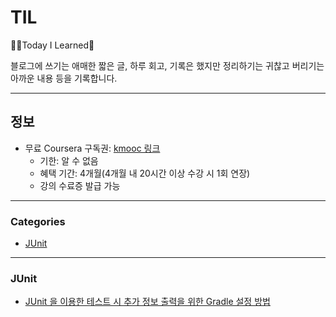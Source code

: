 # TIL

✍🏻Today I Learned🧠

블로그에 쓰기는 애매한 짧은 글, 하루 회고, 기록은 했지만 정리하기는 귀찮고 버리기는 아까운 내용 등을 기록합니다.

---

## 정보

- 무료 Coursera 구독권: [kmooc 링크](https://new.kmooc.kr/view/course/world/coursera)
  - 기한: 알 수 없음
  - 혜택 기간: 4개월(4개월 내 20시간 이상 수강 시 1회 연장)
  - 강의 수료증 발급 가능

---

### Categories

- [JUnit](#junit)

---

### JUnit

- [JUnit 을 이용한 테스트 시 추가 정보 출력을 위한 Gradle 설정 방법](./info/JUnit/JUnit%20을%20이용한%20테스트%20시%20추가%20정보%20출력을%20위한%20Gradle%20설정%20방법.md)